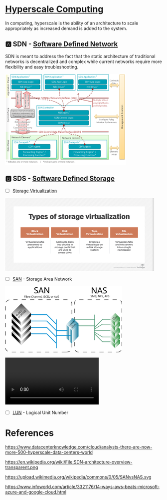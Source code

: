 # [Hyperscale Computing](https://en.wikipedia.org/wiki/Hyperscale_computing)

In computing, hyperscale is the ability of an architecture to scale appropriately as increased demand is added to the system.


## :a: SDN - [Software Defined Network](https://en.wikipedia.org/wiki/Software-defined_networking)

SDN is meant to address the fact that the static architecture of traditional networks is decentralized and complex while current networks require more flexibility and easy troubleshooting.

<img src="images/SDN-architecture-overview-transparent.png" witdth="837" height="290"></img>

## :b: SDS - [Software Defined Storage](https://en.wikipedia.org/wiki/Software-defined_storage)

- [ ] [Storage Virtualization](https://searchstorage.techtarget.com/definition/storage-virtualization)

<img src="images/Type-Of-SV.png" witdth="475" height="233"></img>

- [ ] [SAN](https://en.wikipedia.org/wiki/Storage_area_network) - Storage Area Network

<img src="images/SAN-NAS.svg" witdth="375" height="211"></img>

<video src="https://www.youtube.com/watch?v=sBgN8mBN1rE"></video>

- [ ] [LUN](https://en.wikipedia.org/wiki/Logical_unit_number)  - Logical Unit Number

# References

https://www.datacenterknowledge.com/cloud/analysts-there-are-now-more-500-hyperscale-data-centers-world

https://en.wikipedia.org/wiki/File:SDN-architecture-overview-transparent.png

https://upload.wikimedia.org/wikipedia/commons/0/05/SANvsNAS.svg

https://www.infoworld.com/article/3321176/14-ways-aws-beats-microsoft-azure-and-google-cloud.html
